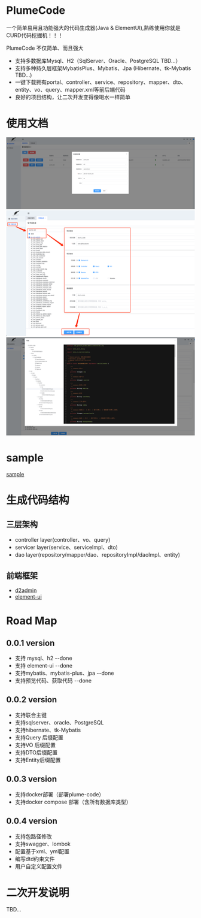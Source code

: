 # PlumeCode
一个简单易用且功能强大的代码生成器(Java & ElementUI),熟练使用你就是CURD代码挖掘机！！！

PlumeCode 不仅简单、而且强大
- 支持多数据库Mysql、H2（SqlServer、Oracle、PostgreSQL TBD...）
- 支持多种持久层框架MybatisPlus、Mybatis、Jpa (Hibernate、tk-Mybatis TBD...)
- 一键下载拥有portal、controller、service、repository、mapper、dto、entity、vo、query、mapper.xml等前后端代码
- 良好的项目结构，让二次开发变得像喝水一样简单

# 使用文档
![add database connection](/plume-code-starter/src/main/resources/images/img1.png)
![generator setting](/plume-code-starter/src/main/resources/images/img2.png)
![download and preview](/plume-code-starter/src/main/resources/images/img3.png)

# sample
[sample](https://gitee.com/yansheng/plume-code-sample)

# 生成代码结构
## 三层架构
- controller layer(controller、vo、query)
- servicer layer(service、serviceImpl、dto)
- dao layer(repository/mapper/dao、repositoryImpl/daoImpl、entity)

## 前端框架
- [d2admin](https://d2.pub/zh/)
- [element-ui](https://element.eleme.cn/2.15/#/zh-CN)



# Road Map
## 0.0.1 version
- 支持 mysql、h2   --done
- 支持 element-ui --done
- 支持mybatis、mybatis-plus、jpa    --done
- 支持预览代码、获取代码   --done
## 0.0.2 version
- 支持联合主键
- 支持sqlserver、oracle、PostgreSQL
- 支持hibernate、tk-Mybatis
- 支持Query 后缀配置
- 支持VO 后缀配置
- 支持DTO后缀配置
- 支持Entity后缀配置
## 0.0.3 version
- 支持docker部署（部署plume-code）
- 支持docker compose 部署（含所有数据库类型）
## 0.0.4 version
- 支持包路径修改
- 支持swagger、lombok
- 配置基于xml、yml配置
- 编写dtd约束文件
- 用户自定义配置文件


# 二次开发说明
TBD...
